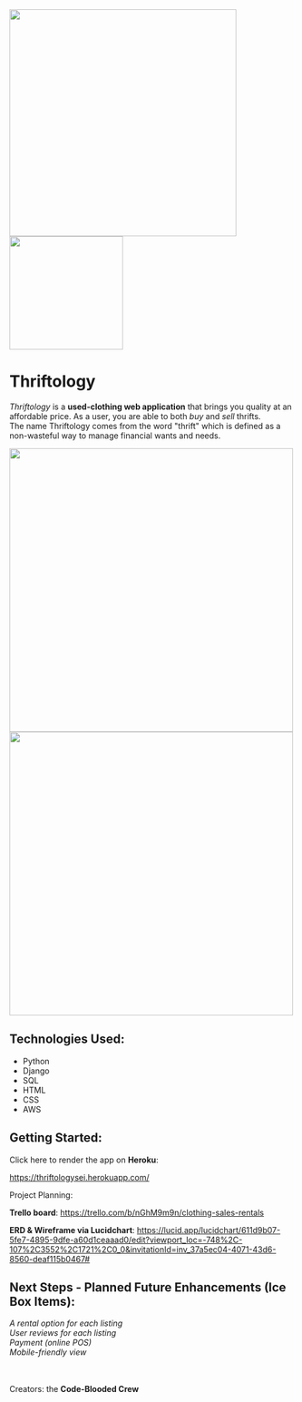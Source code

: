 <img src="main_app/static/images/logo-short.png" width="400">

<img src="main_app/static/images/logo-square.png" width="200" height="200">

# Thriftology

*Thriftology* is a **used-clothing web application** that brings you quality at an affordable price. As a user, you are able to both *buy* and *sell* thrifts.<br>The name Thriftology comes from the word "thrift" which is defined as a non-wasteful way to manage financial wants and needs.

<img src="main_app/static/thrifts/thrift-home.png" width="500">


<img src="main_app/static/thrifts/thrift-all.png" width="500">



## Technologies Used:

- Python
- Django
- SQL
- HTML
- CSS
- AWS



## Getting Started:

Click here to render the app on **Heroku**:

https://thriftologysei.herokuapp.com/


Project Planning:

**Trello board**: https://trello.com/b/nGhM9m9n/clothing-sales-rentals

**ERD & Wireframe via Lucidchart**: https://lucid.app/lucidchart/611d9b07-5fe7-4895-9dfe-a60d1ceaaad0/edit?viewport_loc=-748%2C-107%2C3552%2C1721%2C0_0&invitationId=inv_37a5ec04-4071-43d6-8560-deaf115b0467#



## Next Steps - Planned Future Enhancements (Ice Box Items):

*A rental option for each listing*<br>*User reviews for each listing*<br>*Payment (online POS)*<br>*Mobile-friendly view*


<br><br>
Creators: the **Code-Blooded Crew**






